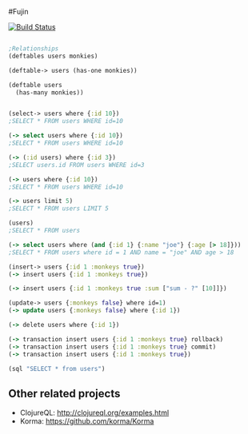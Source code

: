 #Fujin

[![Build Status](https://travis-ci.org/josephwilk/fujin.png?branch=master)](https://travis-ci.org/josephwilk/fujin)

```clojure

;Relationships
(deftables users monkies)

(deftable-> users (has-one monkies))

(deftable users
  (has-many monkies))


(select-> users where {:id 10})
;SELECT * FROM users WHERE id=10

(-> select users where {:id 10})
;SELECT * FROM users WHERE id=10

(-> (:id users) where {:id 3})
;SELECT users.id FROM users WHERE id=3

(-> users where {:id 10})
;SELECT * FROM users WHERE id=10

(-> users limit 5)
;SELECT * FROM users LIMIT 5

(users)
;SELECT * FROM users

(-> select users where (and {:id 1} {:name "joe"} {:age [> 18]}))
;SELECT * FROM users where id = 1 AND name = "joe" AND age > 18

(insert-> users {:id 1 :monkeys true})
(-> insert users {:id 1 :monkeys true})

(-> insert users {:id 1 :monkeys true :sum ["sum - ?" [10]]})

(update-> users {:monkeys false} where id=1)
(-> update users {:monkeys false} where {:id 1})

(-> delete users where {:id 1})

(-> transaction insert users {:id 1 :monkeys true} rollback)
(-> transaction insert users {:id 1 :monkeys true} commit)
(-> transaction insert users {:id 1 :monkeys true})

(sql "SELECT * from users")
```


## Other related projects
* ClojureQL: http://clojureql.org/examples.html
* Korma: https://github.com/korma/Korma
